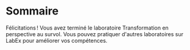 # Sommaire

Félicitations ! Vous avez terminé le laboratoire Transformation en perspective au survol. Vous pouvez pratiquer d'autres laboratoires sur LabEx pour améliorer vos compétences.
